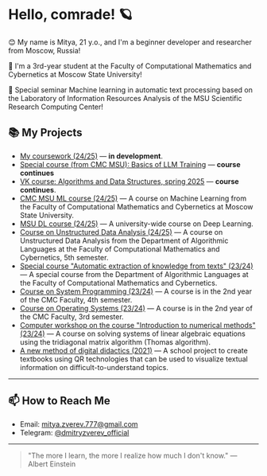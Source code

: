 # Hello, comrade! 🪐

😊 My name is Mitya, 21 y.o., and I'm a beginner developer and researcher from Moscow, Russia!

🧠 I'm a 3rd-year student at the Faculty of Computational Mathematics and Cybernetics at Moscow State University!

🚀 Special seminar Machine learning in automatic text processing based on the Laboratory of Information Resources Analysis of the MSU Scientific Research Computing Center!

## 📚 My Projects

- [My coursework (24/25)](https://github.com/mixmide/coursework) — **in development**.
- [Special course (from CMC MSU): Basics of LLM Training](https://github.com/mixmide/Basics-of-LLM-Training_special-course-spring-2025) — **course continues**
- [VK course: Algorithms and Data Structures, spring 2025](https://github.com/mixmide/VK-course_Algorithms-and-Data-Structures) — **course continues**.
- [CMC MSU ML course (24/25)](https://github.com/mixmide/CMC_MSU_ML_course_24-25) — A course on Machine Learning from the Faculty of Computational Mathematics and Cybernetics at Moscow State University.
- [MSU DL course (24/25)](https://github.com/mixmide/MSU_DL_course_2024) — A university-wide course on Deep Learning.
- [Course on Unstructured Data Analysis (24/25)](https://github.com/mixmide/unstructured_data_analysis_2024) — A course on Unstructured Data Analysis from the Department of Algorithmic Languages at the Faculty of Computational Mathematics and Cybernetics, 5th semester.
- [Special course "Automatic extraction of knowledge from texts" (23/24)](https://github.com/mixmide/automatic_extraction_of_knowledge_from_texts_course_2024) — A special course from the Department of Algorithmic Languages at the Faculty of Computational Mathematics and Cybernetics.
- [Course on System Programming (23/24)](https://github.com/mixmide/SP_2024) — A course is in the 2nd year of the CMC Faculty, 4th semester.
- [Course on Operating Systems (23/24)](https://github.com/mixmide/OS_2023) — A course is in the 2nd year of the CMC Faculty, 3rd semester.
- [Computer workshop on the course "Introduction to numerical methods" (23/24)](https://github.com/mixmide/numerical_methods) — A course on solving systems of linear algebraic equations using the tridiagonal matrix algorithm (Thomas algorithm).
- [A new method of digital didactics (2021)](https://github.com/mixmide/new_method_of_digital_didactics) — A school project to create textbooks using QR technologies that can be used to visualize textual information on difficult-to-understand topics.
---

## 📫 How to Reach Me
- Email: [mitya.zverev.777@gmail.com](mailto:mitya.zverev.777@gmail.com)
- Telegram: [@dmitryzverev_official](https://t.me/dmitryzverev_official)

---
> "The more I learn, the more I realize how much I don't know." — Albert Einstein
